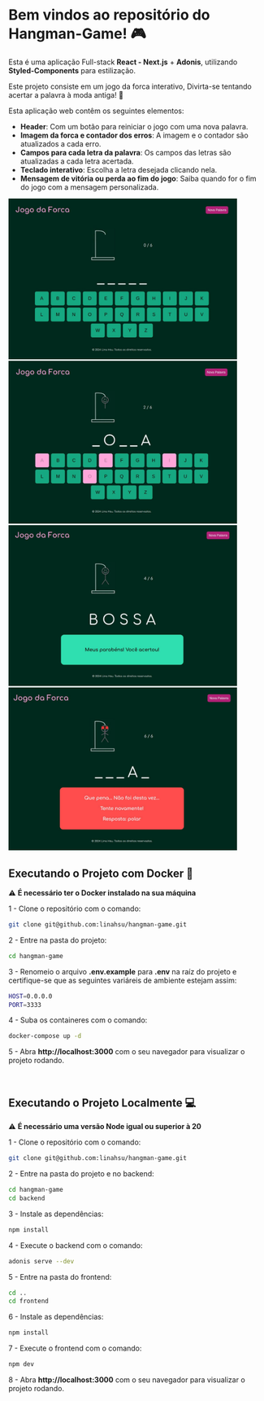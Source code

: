 # Bem vindos ao repositório do Hangman-Game! 🎮

Esta é uma aplicação Full-stack **React - Next.js** + **Adonis**, utilizando **Styled-Components** para estilização.

Este projeto consiste em um jogo da forca interativo, Divirta-se tentando acertar a palavra à moda antiga! 🎇

Esta aplicação web contêm os seguintes elementos:

- **Header**: Com um botão para reiniciar o jogo com uma nova palavra.
- **Imagem da forca e contador dos erros**: A imagem e o contador são atualizados a cada erro.
- **Campos para cada letra da palavra**: Os campos das letras são atualizadas a cada letra acertada.
- **Teclado interativo**: Escolha a letra desejada clicando nela.
- **Mensagem de vitória ou perda ao fim do jogo**: Saiba quando for o fim do jogo com a mensagem personalizada.

<img src="assets/tela-inicial.jpg" alt="tela inicial" width="450"/>
<img src="assets/jogando.jpg" alt="jogando" width="450"/>
</br>
<img src="assets/vencendo.jpg" alt="vencendo" width="450"/>
<img src="assets/perdendo.jpg" alt="perdendo" width="450"/>

## Executando o Projeto com Docker 🐋

⚠️ **É necessário ter o Docker instalado na sua máquina**

1 - Clone o repositório com o comando:

```bash
git clone git@github.com:linahsu/hangman-game.git
```

2 - Entre na pasta do projeto:

```bash
cd hangman-game
```

3 - Renomeio o arquivo **.env.example** para **.env** na raíz do projeto e certifique-se que as seguintes variáreis de ambiente estejam assim:

```bash
HOST=0.0.0.0
PORT=3333
```

4 - Suba os containeres com o comando:

```bash
docker-compose up -d
```

5 - Abra **http://localhost:3000** com o seu navegador para visualizar o projeto rodando.

</br>

## Executando o Projeto Localmente 💻

⚠️ **É necessário uma versão Node igual ou superior à 20**

1 - Clone o repositório com o comando:

```bash
git clone git@github.com:linahsu/hangman-game.git
```

2 - Entre na pasta do projeto e no backend:

```bash
cd hangman-game
cd backend
```

3 - Instale as dependências:

```bash
npm install
```

4 - Execute o backend com o comando:

```bash
adonis serve --dev
```

5 - Entre na pasta do frontend:

```bash
cd ..
cd frontend
```

6 - Instale as dependências:

```bash
npm install
```

7 - Execute o frontend com o comando:

```bash
npm dev
```

8 - Abra **http://localhost:3000** com o seu navegador para visualizar o projeto rodando.
